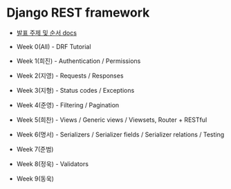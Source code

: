 # Django REST framework

- [발표 주제 및 순서 docs](https://goo.gl/eQMxSL)

- Week 0(All) - DRF Tutorial
- Week 1(희진) - Authentication / Permissions
- Week 2(지영) - Requests / Responses
- Week 3(지형) - Status codes / Exceptions
- Week 4(준영) - Filtering / Pagination
- Week 5(희찬) - Views / Generic views / Viewsets, Router + RESTful
- Week 6(명서) - Serializers / Serializer fields / Serializer relations / Testing
- Week 7(준범)
- Week 8(정욱) - Validators
- Week 9(동욱)
